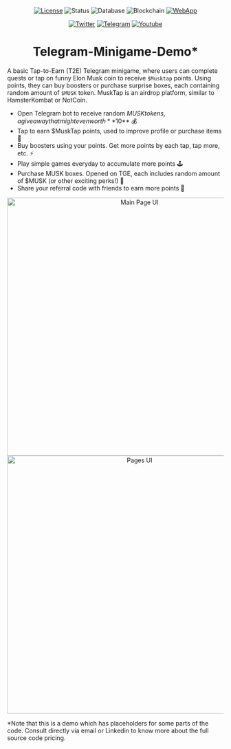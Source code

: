 <div align="center">
  
  <a href="https://gnu.org/licenses/agpl-3.0.en.html">![License](https://img.shields.io/badge/License-AGPL--3.0-3c6382.svg)</a>
  <a>![Status](https://img.shields.io/badge/Status-Beta%20Release-38ada9.svg)</a>
  <a>![Database](https://img.shields.io/badge/Database-MongoDB-78e08f?logo=mongodb)</a>
  <a>![Blockchain](https://img.shields.io/badge/Blockchain-Cardano-0033ad?logo=cardano)</a>
  <a href="https://musktap.netlify.app">![WebApp](https://img.shields.io/badge/Web%20App-Play-e58e26.svg)</a>

  <a href="https://x.com/musk_tap">![Twitter](https://img.shields.io/badge/MuskTap-000000?&logo=x&logoColor=white)</a>
  <a href="https://t.me/muskoncardano">![Telegram](https://img.shields.io/badge/MuskTap-2ca5e0?logo=telegram&logoColor=white)</a>
  <a href="https://youtube.com/@musktap">![Youtube](https://img.shields.io/badge/MuskTap-ff0000?logo=youtube&color=red)</a>
</div>


<h1 align="center">Telegram-Minigame-Demo*</h1>

A basic Tap-to-Earn (T2E) Telegram minigame, where users can complete quests or tap on funny 
Elon Musk coin to receive `$Musktap` points. Using points, they can buy boosters or purchase 
surprise boxes, each containing random amount of `$MUSK` token. MuskTap is an airdrop platform, 
similar to HamsterKombat or NotCoin.

- Open Telegram bot to receive random $MUSK tokens, a giveaway that might even worth **10$** 💰
- Tap to earn $MuskTap points, used to improve profile or purchase items 🥯
- Buy boosters using your points. Get more points by each tap, tap more, etc. ⚡
- Play simple games everyday to accumulate more points 🕹️
- Purchase MUSK boxes. Opened on TGE, each includes random amount of $MUSK (or other exciting perks!) 🎁
- Share your referral code with friends to earn more points 👥

<p align="center" width="100%">
  <img src="https://github.com/armiro/Telegram-Minigame-Demo/blob/main/assets/main_page_ui.jpg" alt="Main Page UI" width="600"/>
  <img src="https://github.com/armiro/Telegram-Minigame-Demo/blob/main/assets/pages_ui.jpg" alt="Pages UI" width="600"/>
</p>

*Note that this is a demo which has placeholders for some parts of the code. Consult directly via email or Linkedin to know more about the full source code pricing.
